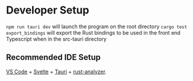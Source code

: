 # Developer Setup

`npm run tauri dev` will launch the program on the root directory
`cargo test export_bindings` will export the Rust bindings to be used in the front end Typescript when in the src-tauri directory 

## Recommended IDE Setup

[VS Code](https://code.visualstudio.com/) + [Svelte](https://marketplace.visualstudio.com/items?itemName=svelte.svelte-vscode) + [Tauri](https://marketplace.visualstudio.com/items?itemName=tauri-apps.tauri-vscode) + [rust-analyzer](https://marketplace.visualstudio.com/items?itemName=rust-lang.rust-analyzer).
